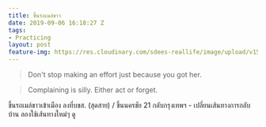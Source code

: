 ```yaml
---
title: ขึ้นรถเมล์ขาว
date: 2019-09-06 16:18:27 Z
tags:
- Practicing
layout: post
feature-img: https://res.cloudinary.com/sdees-reallife/image/upload/v1555658919/sample_feature_img.png
---
```


> Don't stop making an effort just because you got her.

> Complaining is silly. Either act or forget.

<i class="fa fa-child" style="color:plum"></i>

ขึ้นรถเมล์ขาวเข้าเมือง ลงที่บขส. (สุดสาย) / ขึ้นนครชัย 21 กลับกรุงเทพฯ - เปลี่ยนเส้นทางการกลับบ้าน ลองใช้เส้นทางใหม่ๆ ดู
